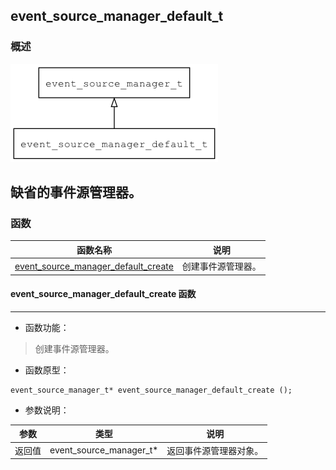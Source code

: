 ## event\_source\_manager\_default\_t
### 概述
![image](images/event_source_manager_default_t_0.png)

缺省的事件源管理器。
----------------------------------
### 函数
<p id="event_source_manager_default_t_methods">

| 函数名称 | 说明 | 
| -------- | ------------ | 
| <a href="#event_source_manager_default_t_event_source_manager_default_create">event\_source\_manager\_default\_create</a> | 创建事件源管理器。 |
#### event\_source\_manager\_default\_create 函数
-----------------------

* 函数功能：

> <p id="event_source_manager_default_t_event_source_manager_default_create">创建事件源管理器。

* 函数原型：

```
event_source_manager_t* event_source_manager_default_create ();
```

* 参数说明：

| 参数 | 类型 | 说明 |
| -------- | ----- | --------- |
| 返回值 | event\_source\_manager\_t* | 返回事件源管理器对象。 |
